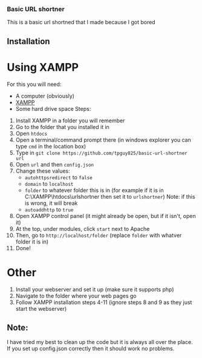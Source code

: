 ### Basic URL shortner
This is a basic url shortned that I made because I got bored
## Installation
# Using XAMPP
For this you will need:
- A computer (obviously)
- [XAMPP](https://www.apachefriends.org/download.html)
- Some hard drive space
Steps:
1. Install XAMPP in a folder you will remember
2. Go to the folder that you installed it in
3. Open `htdocs`
4. Open a terminal/command prompt there (in windows explorer you can type `cmd` in the location box)
5. Type in `git clone https://github.com/tpguy825/basic-url-shortner url`
6. Open `url` and then `config.json`
7. Change these values:
     - `autohttpsredirect` to `false`
     - `domain` to `localhost`
     - `folder` to whatever folder this is in (for example if it is in C:\XAMPP\htdocs\urlshortner then set it to `urlshortner`) Note: if this is wrong, it will break
     - `autoaddhttp` to `true`
8. Open XAMPP control panel (it might already be open, but if it isn't, open it)
9. At the top, under modules, click `start` next to Apache
10. Then, go to `http://localhost/folder` (replace `folder` with whatver folder it is in)
11. Done!
# Other
1. Install your webserver and set it up (make sure it supports php)
2. Navigate to the folder where your web pages go
3. Follow XAMPP installation steps 4-11 (ignore steps 8 and 9 as they just start the webserver)
## Note:
I have tried my best to clean up the code but it is always all over the place. If you set up config.json correctly then it should work no problems.